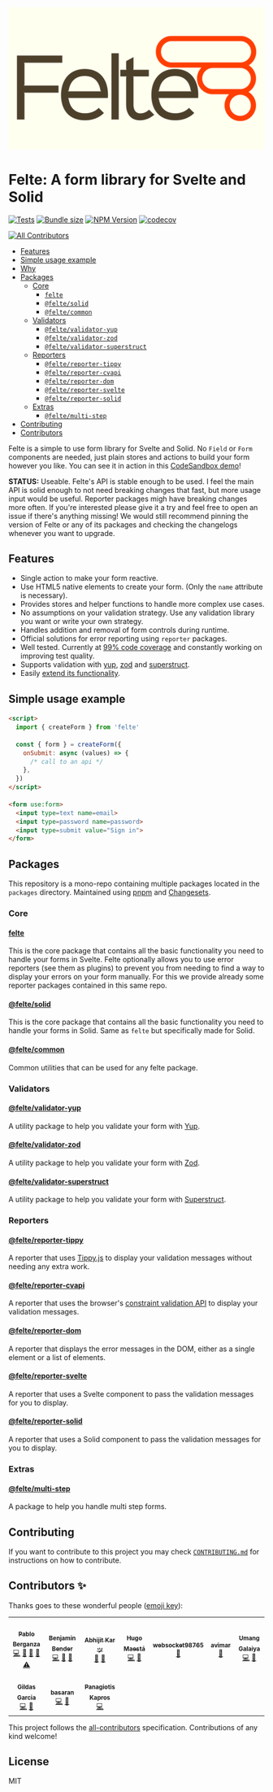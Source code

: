 ![Felte](./packages/site/static/felte-logo-thin.png)

# Felte: A form library for Svelte and Solid

[![Tests](https://github.com/pablo-abc/felte/workflows/Tests/badge.svg)](https://github.com/pablo-abc/felte/actions/workflows/test.yml)
[![Bundle size](https://img.shields.io/bundlephobia/min/felte)](https://bundlephobia.com/result?p=felte)
[![NPM Version](https://img.shields.io/npm/v/felte)](https://www.npmjs.com/package/felte)
[![codecov](https://codecov.io/gh/pablo-abc/felte/branch/main/graph/badge.svg?token=T73OJZ50LC)](https://codecov.io/gh/pablo-abc/felte)
<!-- ALL-CONTRIBUTORS-BADGE:START - Do not remove or modify this section -->
[![All Contributors](https://img.shields.io/badge/all_contributors-10-orange.svg?style=flat-square)](#contributors-)
<!-- ALL-CONTRIBUTORS-BADGE:END -->

- [Features](#features)
- [Simple usage example](#simple-usage-example)
- [Why](#why)
- [Packages](#packages)
  - [Core](#core)
    - [`felte`](./packages/felte/README.md)
    - [`@felte/solid`](./packages/solid/README.md)
    - [`@felte/common`](./packages/common/README.md)
  - [Validators](#validators)
    - [`@felte/validator-yup`](./packages/validator-yup/README.md)
    - [`@felte/validator-zod`](./packages/validator-zod/README.md)
    - [`@felte/validator-superstruct`](./packages/validator-superstruct/README.md)
  - [Reporters](#reporters)
    - [`@felte/reporter-tippy`](./packages/reporter-tippy/README.md)
    - [`@felte/reporter-cvapi`](./packages/reporter-cvapi/README.md)
    - [`@felte/reporter-dom`](./packages/reporter-dom/README.md)
    - [`@felte/reporter-svelte`](./packages/reporter-svelte/README.md)
    - [`@felte/reporter-solid`](./packages/reporter-solid/README.md)
  - [Extras](#extras)
    - [`@felte/multi-step`](./packages/multi-step/README.md)
- [Contributing](#contributing)
- [Contributors](#contributors-)

Felte is a simple to use form library for Svelte and Solid. No `Field` or `Form` components are needed, just plain stores and actions to build your form however you like. You can see it in action in this [CodeSandbox demo](https://codesandbox.io/s/felte-demo-wce2h?file=/App.svelte)!

**STATUS:** Useable. Felte's API is stable enough to be used. I feel the main API is solid enough to not need breaking changes that fast, but more usage input would be useful. Reporter packages migh have breaking changes more often. If you're interested please give it a try and feel free to open an issue if there's anything missing! We would still recommend pinning the version of Felte or any of its packages and checking the changelogs whenever you want to upgrade.

## Features

- Single action to make your form reactive.
- Use HTML5 native elements to create your form. (Only the `name` attribute is necessary).
- Provides stores and helper functions to handle more complex use cases.
- No assumptions on your validation strategy. Use any validation library you want or write your own strategy.
- Handles addition and removal of form controls during runtime.
- Official solutions for error reporting using `reporter` packages.
- Well tested. Currently at [99% code coverage](https://app.codecov.io/gh/pablo-abc/felte) and constantly working on improving test quality.
- Supports validation with [yup](./packages/validator-yup/README.md), [zod](./packages/validator-zod/README.md) and [superstruct](./packages/validator-superstruct/README.md).
- Easily [extend its functionality](https://felte.dev/docs#extending-felte).

## Simple usage example

```html
<script>
  import { createForm } from 'felte'

  const { form } = createForm({
    onSubmit: async (values) => {
      /* call to an api */
    },
  })
</script>

<form use:form>
  <input type=text name=email>
  <input type=password name=password>
  <input type=submit value="Sign in">
</form>
```

## Packages

This repository is a mono-repo containing multiple packages located in the `packages` directory. Maintained using [pnpm](https://pnpm.io) and [Changesets](https://github.com/atlassian/changesets).

### Core

#### [felte](./packages/felte/README.md)

This is the core package that contains all the basic functionality you need to handle your forms in Svelte. Felte optionally allows you to use error reporters (see them as plugins) to prevent you from needing to find a way to display your errors on your form manually. For this we provide already some reporter packages contained in this same repo.

#### [@felte/solid](./packages/solid/README.md)

This is the core package that contains all the basic functionality you need to handle your forms in Solid. Same as `felte` but specifically made for Solid.

#### [@felte/common](./packages/common/README.md)

Common utilities that can be used for any felte package.

### Validators

#### [@felte/validator-yup](./packages/validator-yup/README.md)

A utility package to help you validate your form with [Yup](https://github.com/jquense/yup).

#### [@felte/validator-zod](./packages/validator-zod/README.md)

A utility package to help you validate your form with [Zod](https://github.com/colinhacks/zod).

#### [@felte/validator-superstruct](./packages/validator-superstruct/README.md)

A utility package to help you validate your form with [Superstruct](https://docs.superstructjs.org).

### Reporters

#### [@felte/reporter-tippy](./packages/reporter-tippy/README.md)

A reporter that uses [Tippy.js](https://atomiks.github.io/tippyjs/) to display your validation messages without needing any extra work.

#### [@felte/reporter-cvapi](./packages/reporter-cvapi/README.md)

A reporter that uses the browser's [constraint validation API](https://developer.mozilla.org/en-US/docs/Web/API/Constraint_validation) to display your validation messages.

#### [@felte/reporter-dom](./packages/reporter-dom/README.md)

A reporter that displays the error messages in the DOM, either as a single element or a list of elements.

#### [@felte/reporter-svelte](./packages/reporter-svelte/README.md)

A reporter that uses a Svelte component to pass the validation messages for you to display.

#### [@felte/reporter-solid](./packages/reporter-solid/README.md)

A reporter that uses a Solid component to pass the validation messages for you to display.

### Extras

#### [@felte/multi-step](./packages/multi-step/README.md)

A package to help you handle multi step forms.

## Contributing

If you want to contribute to this project you may check [`CONTRIBUTING.md`](./CONTRIBUTING.md) for instructions on how to contribute.

## Contributors ✨

Thanks goes to these wonderful people ([emoji key](https://allcontributors.org/docs/en/emoji-key)):

<!-- ALL-CONTRIBUTORS-LIST:START - Do not remove or modify this section -->
<!-- prettier-ignore-start -->
<!-- markdownlint-disable -->
<table>
  <tr>
    <td align="center"><a href="https://github.com/pablo-abc"><img src="https://avatars.githubusercontent.com/u/40573613?v=4?s=100" width="100px;" alt=""/><br /><sub><b>Pablo Berganza</b></sub></a><br /><a href="https://github.com/pablo-abc/felte/commits?author=pablo-abc" title="Code">💻</a> <a href="https://github.com/pablo-abc/felte/commits?author=pablo-abc" title="Documentation">📖</a> <a href="#ideas-pablo-abc" title="Ideas, Planning, & Feedback">🤔</a> <a href="#maintenance-pablo-abc" title="Maintenance">🚧</a> <a href="https://github.com/pablo-abc/felte/commits?author=pablo-abc" title="Tests">⚠️</a></td>
    <td align="center"><a href="https://codepoet.de/"><img src="https://avatars.githubusercontent.com/u/462455?v=4?s=100" width="100px;" alt=""/><br /><sub><b>Benjamin Bender</b></sub></a><br /><a href="https://github.com/pablo-abc/felte/commits?author=benbender" title="Code">💻</a> <a href="#ideas-benbender" title="Ideas, Planning, & Feedback">🤔</a> <a href="https://github.com/pablo-abc/felte/commits?author=benbender" title="Documentation">📖</a></td>
    <td align="center"><a href="https://github.com/abhijit-kar"><img src="https://avatars.githubusercontent.com/u/25662120?v=4?s=100" width="100px;" alt=""/><br /><sub><b>Abhijit Kar ツ</b></sub></a><br /><a href="https://github.com/pablo-abc/felte/issues?q=author%3Aabhijit-kar" title="Bug reports">🐛</a> <a href="#ideas-abhijit-kar" title="Ideas, Planning, & Feedback">🤔</a></td>
    <td align="center"><a href="https://convertpack.io/"><img src="https://avatars.githubusercontent.com/u/741969?v=4?s=100" width="100px;" alt=""/><br /><sub><b>Hugo Maestá</b></sub></a><br /><a href="https://github.com/pablo-abc/felte/commits?author=hmaesta" title="Code">💻</a> <a href="#ideas-hmaesta" title="Ideas, Planning, & Feedback">🤔</a></td>
    <td align="center"><a href="https://github.com/websocket98765"><img src="https://avatars.githubusercontent.com/u/41795874?v=4?s=100" width="100px;" alt=""/><br /><sub><b>websocket98765</b></sub></a><br /><a href="https://github.com/pablo-abc/felte/issues?q=author%3Awebsocket98765" title="Bug reports">🐛</a></td>
    <td align="center"><a href="https://github.com/avimar"><img src="https://avatars.githubusercontent.com/u/314077?v=4?s=100" width="100px;" alt=""/><br /><sub><b>avimar</b></sub></a><br /><a href="https://github.com/pablo-abc/felte/commits?author=avimar" title="Documentation">📖</a></td>
    <td align="center"><a href="https://umanggalaiya.in/"><img src="https://avatars.githubusercontent.com/u/5698706?v=4?s=100" width="100px;" alt=""/><br /><sub><b>Umang Galaiya</b></sub></a><br /><a href="https://github.com/pablo-abc/felte/commits?author=umanghome" title="Code">💻</a> <a href="https://github.com/pablo-abc/felte/issues?q=author%3Aumanghome" title="Bug reports">🐛</a></td>
  </tr>
  <tr>
    <td align="center"><a href="https://github.com/djhi"><img src="https://avatars.githubusercontent.com/u/1122076?v=4?s=100" width="100px;" alt=""/><br /><sub><b>Gildas Garcia</b></sub></a><br /><a href="https://github.com/pablo-abc/felte/commits?author=djhi" title="Code">💻</a> <a href="https://github.com/pablo-abc/felte/issues?q=author%3Adjhi" title="Bug reports">🐛</a></td>
    <td align="center"><a href="https://github.com/basaran"><img src="https://avatars.githubusercontent.com/u/30809170?v=4?s=100" width="100px;" alt=""/><br /><sub><b>basaran</b></sub></a><br /><a href="https://github.com/pablo-abc/felte/commits?author=basaran" title="Code">💻</a> <a href="https://github.com/pablo-abc/felte/issues?q=author%3Abasaran" title="Bug reports">🐛</a></td>
    <td align="center"><a href="https://github.com/loremaps"><img src="https://avatars.githubusercontent.com/u/18003912?v=4?s=100" width="100px;" alt=""/><br /><sub><b>Panagiotis Kapros</b></sub></a><br /><a href="https://github.com/pablo-abc/felte/commits?author=loremaps" title="Code">💻</a></td>
  </tr>
</table>

<!-- markdownlint-restore -->
<!-- prettier-ignore-end -->

<!-- ALL-CONTRIBUTORS-LIST:END -->

This project follows the [all-contributors](https://github.com/all-contributors/all-contributors) specification. Contributions of any kind welcome!

## License

MIT

